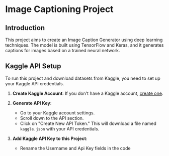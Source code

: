 # Image Captioning Project

## Introduction

This project aims to create an Image Caption Generator using deep learning techniques. The model is built using TensorFlow and Keras, and it generates captions for images based on a trained neural network.

## Kaggle API Setup

To run this project and download datasets from Kaggle, you need to set up your Kaggle API credentials.

1. **Create Kaggle Account**: If you don't have a Kaggle account, [create one](https://www.kaggle.com/account/register).

2. **Generate API Key**:
    - Go to your Kaggle account settings.
    - Scroll down to the API section.
    - Click on "Create New API Token." This will download a file named `kaggle.json` with your API credentials.

3. **Add Kaggle API Key to this Project**:
    - Rename the Username and Api Key fields in the code 
